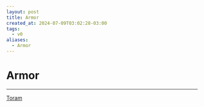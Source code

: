 ```yaml
---
layout: post
title: Armor
created_at: 2024-07-09T03:02:28-03:00
tags:
  - v0
aliases:
  - Armor
---
```

# Armor
---

[Toram](_draft/2024/07/2024-07-06-Toram.md)